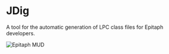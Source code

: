 JDig
====

A tool for the automatic generation of LPC class files for Epitaph developers.

![Epitaph MUD](www.drakkos.co.uk)
